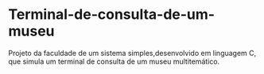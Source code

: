 # Terminal-de-consulta-de-um-museu
Projeto da faculdade de um sistema simples,desenvolvido em linguagem C, que simula um terminal de consulta de um museu multitemático.

